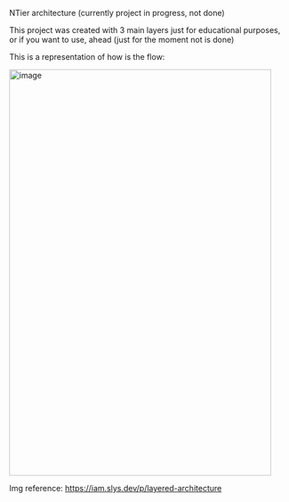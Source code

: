 NTier architecture (currently project in progress, not done)

This project was created with 3 main layers just for educational purposes, or if you want to use, ahead (just for the moment not is done)

This is a representation of how is the flow:

<img width="471" height="729" alt="image" src="https://github.com/user-attachments/assets/46bded38-658a-4265-9614-cd480f3d6a6b" />

Img reference: https://iam.slys.dev/p/layered-architecture
